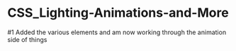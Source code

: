 # CSS_Lighting-Animations-and-More

#1 Added the various elements and am now working through the animation side of things